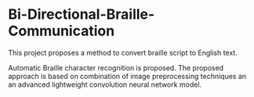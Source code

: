 # Bi-Directional-Braille-Communication

This project proposes a method to convert braille script to English text.

Automatic Braille character recognition is proposed. The proposed approach is based on combination of image preprocessing techniques an an advanced lightweight convolution neural network model.
